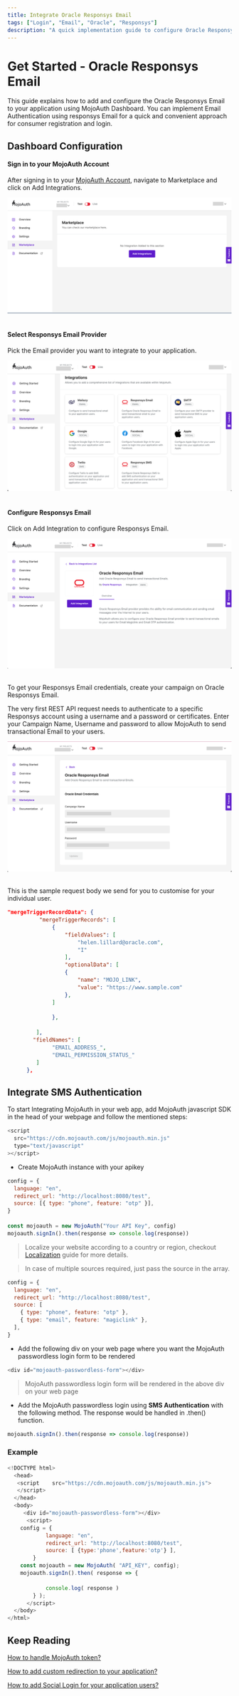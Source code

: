 ```yaml
---
title: Integrate Oracle Responsys Email
tags: ["Login", "Email", "Oracle", "Responsys"]
description: "A quick implementation guide to configure Oracle Responsys Email to send transactional email to your application users with custom sender name and email."
---
```


# Get Started - Oracle Responsys Email

This guide explains how to add and configure the Oracle Responsys Email to your application using MojoAuth Dashboard. You can implement Email Authentication using responsys Email for a quick and convenient approach for consumer registration and login.

## Dashboard Configuration

#### Sign in to your MojoAuth Account

After signing in to your [MojoAuth Account](https://mojoauth.com/dashboard/overview), navigate to Marketplace and click on Add Integrations.

<div style="text-align:center">
  <img src="./images/marketplace.png" alt="Company" />
</div>
<br/>

#### Select Responsys Email Provider

Pick the Email provider you want to integrate to your application.

<div style="text-align:center">
  <img src="./images/integrations.png" alt="Company" />
</div>
<br/>

#### Configure Responsys Email

Click on Add Integration to configure Responsys Email.

<div style="text-align:center">
  <img src="./images/oracle-responsys-email.png" alt="Company" />
</div>
<br/>

To get your Responsys Email credentials, create your campaign on Oracle Responsys Email.

The very first REST API request needs to authenticate to a specific Responsys account using a username and a password or certificates. Enter your Campaign Name, Username and password to allow MojoAuth to send transactional Email to your users.

<div style="text-align:center">
  <img src="./images/responsys-email-credentials.png" alt="Company" />
</div>
<br/>

This is the sample request body we send for you to customise for your individual user.

```json
"mergeTriggerRecordData": {
          "mergeTriggerRecords": [
              {
                  "fieldValues": [
                      "helen.lillard@oracle.com",
                      "I"
                  ],
                  "optionalData": [
                  {
                      "name": "MOJO_LINK",
                      "value": "https://www.sample.com"
                  },
              ]

              },

         ],
        "fieldNames": [
              "EMAIL_ADDRESS_",
              "EMAIL_PERMISSION_STATUS_"
         ]
      },
```

## Integrate SMS Authentication

To start Integrating MojoAuth in your web app, add MojoAuth javascript SDK in the head of your webpage and follow the mentioned steps:

```js
<script
  src="https://cdn.mojoauth.com/js/mojoauth.min.js"
  type="text/javascript"
></script>
```

- Create MojoAuth instance with your apikey

```js
config = {
  language: "en",
  redirect_url: "http://localhost:8080/test",
  source: [{ type: "phone", feature: "otp" }],
}

const mojoauth = new MojoAuth("Your API Key", config)
mojoauth.signIn().then(response => console.log(response))
```

> Localize your website according to a country or region, checkout [Localization](/configurations/localization/) guide for more details.

> In case of multiple sources required, just pass the source in the array.

```js
config = {
  language: "en",
  redirect_url: "http://localhost:8080/test",
  source: [
    { type: "phone", feature: "otp" },
    { type: "email", feature: "magiclink" },
  ],
}
```

- Add the following div on your web page where you want the MojoAuth passwordless login form to be rendered

```js
<div id="mojoauth-passwordless-form"></div>
```

> MojoAuth passwordless login form will be rendered in the above div on your web page

- Add the MojoAuth passwordless login using **SMS Authentication** with the following method. The response would be handled in .then() function.

```js
mojoauth.signIn().then(response => console.log(response))
```

### Example

```js
<!DOCTYPE html>
  <head>
   <script    src="https://cdn.mojoauth.com/js/mojoauth.min.js">
   </script>
  </head>
  <body>
     <div id="mojoauth-passwordless-form"></div>
      <script>
    config = {
            language: "en",
            redirect_url: "http://localhost:8080/test",
            source: [ {type:'phone',feature:'otp'} ],
        }
    const mojoauth = new MojoAuth( "API_KEY", config);
    mojoauth.signIn().then( response => {

            console.log( response )
        } );
      </script>
  </body>
</html>
```

## Keep Reading

[How to handle MojoAuth token?](/howto/handle-jwt-token/)

[How to add custom redirection to your application?](/configurations/redirection/)

[How to add Social Login for your application users?](/howto/social-login/)

